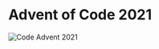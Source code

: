 # Advent of Code 2021 


![Code Advent 2021](https://raw.githubusercontent.com/AntonioMrtz/Antonio-Martinez-Portafolio/master/images/aoc2021.png?token=GHSAT0AAAAAABRW4JE545NXQ7IM2OTUHAPIYSAQ2HA)
